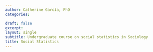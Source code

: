 ```yaml
---
author: Catherine García, PhD
categories:

draft: false
excerpt: 
layout: single
subtitle: Undergraduate course on social statistics in Sociology
title: Social Statistics
---
```







